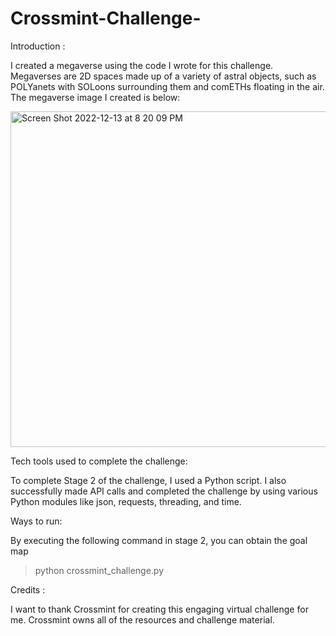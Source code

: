 # Crossmint-Challenge-

Introduction :

I created a megaverse using the code I wrote for this challenge. Megaverses are 2D spaces made up of a variety of astral objects, such as POLYanets with SOLoons surrounding them and comETHs floating in the air. The megaverse image I created is below:

<img width="537" alt="Screen Shot 2022-12-13 at 8 20 09 PM" src="https://user-images.githubusercontent.com/56060623/207481365-7b79f5f7-8193-4400-bfec-569e38a9f39a.png">


Tech tools used to complete the challenge: 

To complete Stage 2 of the challenge, I used a Python script. I also successfully made API calls and completed the challenge by using various Python modules like json, requests, threading, and time.


Ways to run: 

By executing the following command in stage 2, you can obtain the goal map
> python crossmint_challenge.py


Credits :

I want to thank Crossmint for creating this engaging virtual challenge for me. 
Crossmint owns all of the resources and challenge material.
